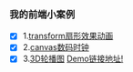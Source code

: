 ### 我的前端小案例
- [x] 1.[transform扇形效果动画](http://tcly861204.github.io/myDemos/demo/1/index.html)
- [x] 2.[canvas数码时钟](http://tcly861204.github.io/myDemos/demo/2/index.html)
- [x] 3.[3D轮播图](http://tcly861204.github.io/myDemos/demo/3/index.html)
 [Demo链接地址!](http://tcly861204.github.io/myDemos/)

